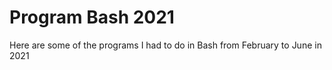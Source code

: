 # **Program Bash 2021**

Here are some of the programs I had to do in Bash from February to June in 2021
